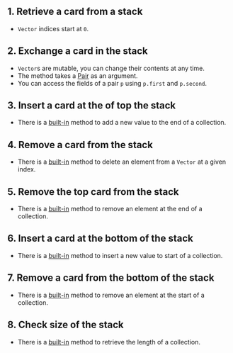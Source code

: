 ## 1. Retrieve a card from a stack

- `Vector` indices start at `0`.

## 2. Exchange a card in the stack

- `Vector`s are mutable, you can change their contents at any time.
- The method takes a [Pair](https://docs.julialang.org/en/v1/base/collections/#Base.Pair) as an argument.
- You can access the fields of a pair `p` using `p.first` and `p.second`.

## 3. Insert a card at the of top the stack

- There is a [built-in](https://docs.julialang.org/en/v1/base/collections/#Base.push!) method to add a new value to the end of a collection.

## 4. Remove a card from the stack

- There is a [built-in](https://docs.julialang.org/en/v1/base/collections/#Base.deleteat!) method to delete an element from a `Vector` at a given index.

## 5. Remove the top card from the stack

- There is a [built-in](https://docs.julialang.org/en/v1/base/collections/#Base.pop!) method to remove an element at the end of a collection.

## 6. Insert a card at the bottom of the stack

- There is a [built-in](https://docs.julialang.org/en/v1/base/collections/#Base.pushfirst!) method to insert a new value to start of a collection.

## 7. Remove a card from the bottom of the stack

- There is a [built-in](https://docs.julialang.org/en/v1/base/collections/#Base.popfirst!) method to remove an element at the start of a collection.

## 8. Check size of the stack

- There is a [built-in](https://docs.julialang.org/en/v1/base/collections/#Base.length) method to retrieve the length of a collection.
